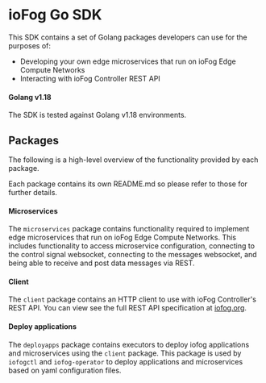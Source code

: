 # ioFog Go SDK

This SDK contains a set of Golang packages developers can use for the purposes of:

* Developing your own edge microservices that run on ioFog Edge Compute Networks
* Interacting with ioFog Controller REST API

#### Golang v1.18

The SDK is tested against Golang v1.18 environments.

## Packages

The following is a high-level overview of the functionality provided by each package.

Each package contains its own README.md so please refer to those for further details.

#### Microservices

The `microservices` package contains functionality required to implement edge microservices that run
on ioFog Edge Compute Networks. This includes functionality to access microservice configuration,
connecting to the control signal websocket, connecting to the messages websocket, and being able to
receive and post data messages via REST.

#### Client

The `client` package contains an HTTP client to use with ioFog Controller's REST API. You can view
see the full REST API specification
at [iofog.org](https://iofog.org/docs/1.3.0/controllers/rest-api.html).

#### Deploy applications

The `deployapps` package contains executors to deploy iofog applications and microservices using
the `client` package.
This package is used by `iofogctl` and `iofog-operator` to deploy applications and microservices
based on yaml configuration files.
